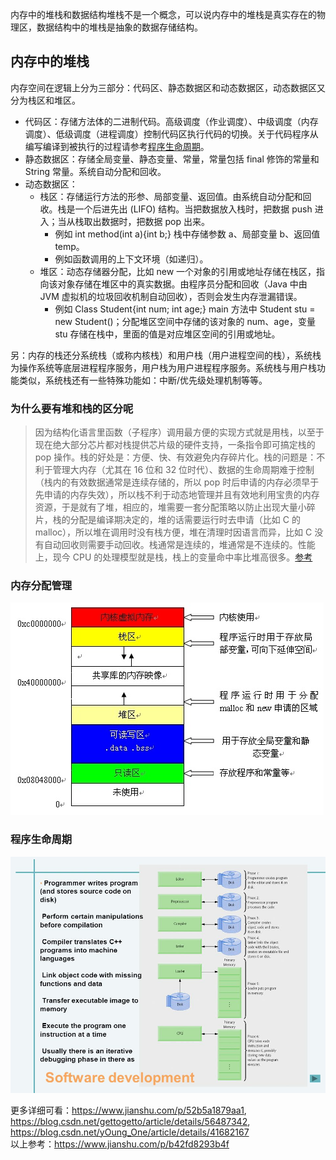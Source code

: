 内存中的堆栈和数据结构堆栈不是一个概念，可以说内存中的堆栈是真实存在的物理区，数据结构中的堆栈是抽象的数据存储结构。  
  
## 内存中的堆栈
内存空间在逻辑上分为三部分：代码区、静态数据区和动态数据区，动态数据区又分为栈区和堆区。  
  
* 代码区：存储方法体的二进制代码。高级调度（作业调度）、中级调度（内存调度）、低级调度（进程调度）控制代码区执行代码的切换。关于代码程序从编写编译到被执行的过程请参考[程序生命周期](./内存与程序.md#程序生命周期)。
* 静态数据区：存储全局变量、静态变量、常量，常量包括 final 修饰的常量和 String 常量。系统自动分配和回收。
* 动态数据区：
  * 栈区：存储运行方法的形参、局部变量、返回值。由系统自动分配和回收。栈是一个后进先出 (LIFO) 结构。当把数据放入栈时，把数据 push 进入；当从栈取出数据时，把数据 pop 出来。
      * 例如 int method(int a){int b;} 栈中存储参数 a、局部变量 b、返回值 temp。
      * 例如函数调用的上下文环境（如递归）。
  * 堆区：动态存储器分配，比如 new 一个对象的引用或地址存储在栈区，指向该对象存储在堆区中的真实数据。由程序员分配和回收（Java 中由 JVM 虚拟机的垃圾回收机制自动回收），否则会发生内存泄漏错误。
      * 例如 Class Student{int num; int age;} main 方法中 Student stu = new Student()；分配堆区空间中存储的该对象的 num、age，变量 stu 存储在栈中，里面的值是对应堆区空间的引用或地址。  
  
另：内存的栈还分系统栈（或称内核栈）和用户栈（用户进程空间的栈），系统栈为操作系统等底层进程程序服务，用户栈为用户进程程序服务。系统栈与用户栈功能类似，系统栈还有一些特殊功能如：中断/优先级处理机制等等。  
  
### 为什么要有堆和栈的区分呢
> 因为结构化语言里函数（子程序）调用最方便的实现方式就是用栈，以至于现在绝大部分芯片都对栈提供芯片级的硬件支持，一条指令即可搞定栈的 pop 操作。栈的好处是：方便、快、有效避免内存碎片化。栈的问题是：不利于管理大内存（尤其在 16 位和 32 位时代）、数据的生命周期难于控制（栈内的有效数据通常是连续存储的，所以 pop 时后申请的内存必须早于先申请的内存失效），所以栈不利于动态地管理并且有效地利用宝贵的内存资源，于是就有了堆，相应的，堆需要一套分配策略以防止出现大量小碎片，栈的分配是编译期决定的，堆的话需要运行时去申请（比如 C 的 malloc），所以堆在调用时没有栈方便，堆在清理时因语言而异，比如 C 没有自动回收则需要手动回收。栈通常是连续的，堆通常是不连续的。性能上，现今 CPU 的处理模型就是栈，栈上的变量命中率比堆高很多。[参考](https://www.zhihu.com/question/49927441)  
  
### 内存分配管理
![](./内存分配管理.jpg)  
  
### 程序生命周期
![](./程序生命周期.jpg)  
  
更多详细可看：https://www.jianshu.com/p/52b5a1879aa1, https://blog.csdn.net/gettogetto/article/details/56487342, https://blog.csdn.net/yOung_One/article/details/41682167  
以上参考：https://www.jianshu.com/p/b42fd8293b4f
